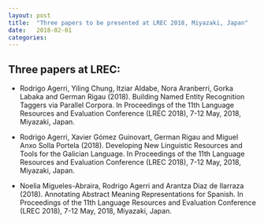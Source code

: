 ```yaml
---
layout: post
title:  "Three papers to be presented at LREC 2018, Miyazaki, Japan"
date:   2018-02-01
categories:
---
```


## Three papers at LREC:

+ Rodrigo Agerri, Yiling Chung, Itziar Aldabe, Nora Aranberri, Gorka Labaka and German Rigau (2018). Building Named Entity Recognition Taggers via Parallel Corpora. In Proceedings of the 11th Language Resources and Evaluation Conference (LREC 2018), 7-12 May, 2018, Miyazaki, Japan.

+ Rodrigo Agerri, Xavier Gómez Guinovart, German Rigau and Miguel Anxo Solla Portela (2018). Developing New Linguistic Resources and Tools for the Galician Language. In Proceedings of the 11th Language Resources and Evaluation Conference (LREC 2018), 7-12 May, 2018, Miyazaki, Japan.

+ Noelia Migueles-Abraira, Rodrigo Agerri and Arantza Diaz de Ilarraza (2018). Annotating Abstract Meaning Representations for Spanish. In Proceedings of the 11th Language Resources and Evaluation Conference (LREC 2018), 7-12 May, 2018, Miyazaki, Japan.